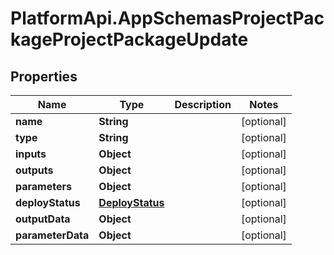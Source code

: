 # PlatformApi.AppSchemasProjectPackageProjectPackageUpdate

## Properties

| Name              | Type                                | Description | Notes      |
| ----------------- | ----------------------------------- | ----------- | ---------- |
| **name**          | **String**                          |             | [optional] |
| **type**          | **String**                          |             | [optional] |
| **inputs**        | **Object**                          |             | [optional] |
| **outputs**       | **Object**                          |             | [optional] |
| **parameters**    | **Object**                          |             | [optional] |
| **deployStatus**  | [**DeployStatus**](DeployStatus.md) |             | [optional] |
| **outputData**    | **Object**                          |             | [optional] |
| **parameterData** | **Object**                          |             | [optional] |

